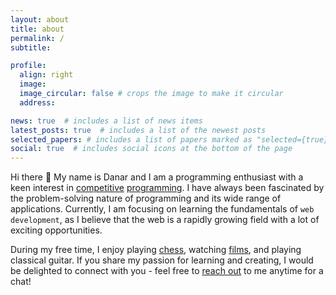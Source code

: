 ```yaml
---
layout: about
title: about
permalink: /
subtitle:

profile:
  align: right
  image: 
  image_circular: false # crops the image to make it circular
  address:

news: true  # includes a list of news items
latest_posts: true  # includes a list of the newest posts
selected_papers: # includes a list of papers marked as "selected={true}"
social: true  # includes social icons at the bottom of the page
---
```


Hi there :wave: My name is Danar and I am a programming enthusiast with a keen interest in [competitive](https://codeforces.com/profile/qualia) [programming](https://atcoder.jp/users/qualia). I have always been fascinated by the problem-solving nature of programming and its wide range of applications. Currently, I am focusing on learning the fundamentals of `web development`, as I believe that the web is a rapidly growing field with a lot of exciting opportunities.

During my free time, I enjoy playing [chess](https://www.chess.com/member/dsupathcompression), watching [films](https://boxd.it/clhUG), and playing classical guitar. If you share my passion for learning and creating, I would be delighted to connect with you - feel free to [reach out](https://www.instagram.com/dnr_pra/) to me anytime for a chat!